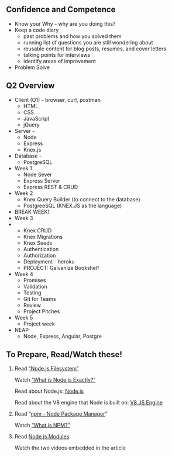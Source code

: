 ## Confidence and Competence

- Know your Why - why are you doing this?
- Keep a code diary
  - past problems and how you solved them
  - running list of questions you are still wondering about
  - reusable content for blog posts, resumes, and cover letters
  - talking points for interviews
  - identify areas of improvement
- Problem Solve

## Q2 Overview

- Client (Q1) - browser, curl, postman 
  - HTML
  - CSS
  - JavaScript
  - jQuery
- Server - 
  - Node
  - Express
  - Knex.js
- Database - 
  - PostgreSQL
- Week 1
  - Node Sever
  - Express Server
  - Express REST & CRUD
- Week 2
  - Knex Query Builder (to connect to the database)
  - PostgreeSQL (KNEX.JS as the language)
- BREAK WEEK!
- Week 3
- - Knex CRUD
  - Knex Migrations
  - Knex Seeds 
  - Authentication 
  - Authorization
  - Deployment - heroku
  - PROJECT: Galvanize Bookshelf
- Week 4
  - Promises
  - Validation
  - Testing
  - Git for Teams
  - Review
  - Project Pitches
- Week 5
  - Project week
- NEAP
  - Node, Express, Angular, Postgre

## To Prepare, Read/Watch these!

1. Read [“Node.js Filesystem”](https://learn.galvanize.com/content/gSchool/node-curriculum/master/Node/README.md)

   Watch [“What is Node.js Exactly?”](https://www.youtube.com/watch?v=pU9Q6oiQNd0)

   Read about Node.js: [Node.js](https://en.wikipedia.org/wiki/Node.js)

   Read about the V8 engine that Node is built on: [V8 JS Engine](https://en.wikipedia.org/wiki/V8_(JavaScript_engine))

2. Read “[npm - Node Package Manager](https://learn.galvanize.com/content/gSchool/node-curriculum/master/Node/npm.md)”

   Watch [“What is NPM?”](https://docs.npmjs.com/getting-started/what-is-npm)

3. Read [Node.js Modules](https://learn.galvanize.com/content/gSchool/node-curriculum/master/Node/npm.md)

   Watch the two videos embedded in the article